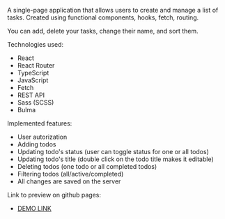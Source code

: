 A single-page application that allows users to create and manage a list of tasks.
Created using functional components, hooks, fetch, routing.

You can add, delete your tasks, change their name, and sort them.

 Technologies used:
- React
- React Router
- TypeScript
- JavaScript
- Fetch
- REST API
- Sass (SCSS)
- Bulma

Implemented features:
- User autorization
- Adding todos
- Updating todo's status (user can toggle status for one or all todos)
- Updating todo's title (double click on the todo title makes it editable)
- Deleting todos (one todo or all completed todos)
- Filtering todos (all/active/completed)
- All changes are saved on the server

Link to preview on github pages:
- [DEMO LINK](https://mykolakaradzha.github.io/react-todo-list/)
